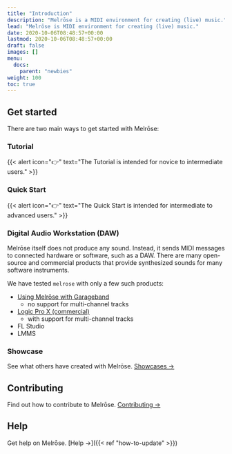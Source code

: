 ```yaml
---
title: "Introduction"
description: "Melrōse is a MIDI environment for creating (live) music."
lead: "Melrōse is MIDI environment for creating (live) music."
date: 2020-10-06T08:48:57+00:00
lastmod: 2020-10-06T08:48:57+00:00
draft: false
images: []
menu:
  docs:
    parent: "newbies"
weight: 100
toc: true
---
```


## Get started

There are two main ways to get started with Melrōse:

### Tutorial

{{< alert icon="👉" text="The Tutorial is intended for novice to intermediate users." >}}

### Quick Start

{{< alert icon="👉" text="The Quick Start is intended for intermediate to advanced users." >}}

### Digital Audio Workstation (DAW)

Melrōse itself does not produce any sound.
Instead, it sends MIDI messages to connected hardware or software, such as a DAW.
There are many open-source and commercial products that provide synthesized sounds for many software instruments.

We have tested `melrose` with only a few such products:

- [Using Melrōse with Garageband](https://xn--melrse-egb.org/blog/daw-apple-garageband/)
    - no support for multi-channel tracks
- [Logic Pro X (commercial)](https://xn--melrse-egb.org/blog/daw-apple-logic-pro-x/)
    - with support for multi-channel tracks
- FL Studio
- LMMS

### Showcase

See what others have created with Melrōse. [Showcases →](https://www.youtube.com/results?search_query=melr%C5%8Dse)

## Contributing

Find out how to contribute to Melrōse. [Contributing →](https://github.com/emicklei/melrose)

## Help

Get help on Melrōse. [Help →]({{< ref "how-to-update" >}})
